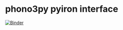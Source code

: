 # phono3py pyiron interface
[![Binder](https://mybinder.org/badge_logo.svg)](https://mybinder.org/v2/gh/jan-janssen/phono3py_pyiron/HEAD?labpath=phonopy3_calculate.ipynb)
